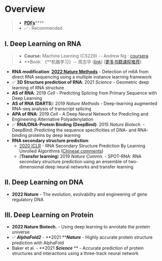 # Overview

> * [**PDFs**](./)****
> * ✅ : Recommended

## I. Deep Learning on RNA

> * **Course:**  Machine Learning (CS229) -- Andrew Ng : [coursera](https://www.coursera.org/learn/machine-learning)
> * **Book:    《**机器学习》-- 周志华 ([link](https://book.douban.com/subject/26708119/))  ([更多书籍课程推荐](https://lulab1.gitbook.io/training/appendix/appendix-i.keep-learning))

* **RNA modification**: [**2022 Nature Methods**](https://doi.org/10.1038/s41592-022-01666-1) - Detection of m6A from direct RNA sequencing using a multiple instance learning framework
* ✅ **3D Structure prediction of RNA**: 2021 _Science_ - Geometric deep learning of RNA structure
* **AS of RNA**: 2019 _Cell_ - Predicting Splicing from Primary Sequence with Deep Learning
* **AS of RNA (DARTS**): 2019 _Nature Methods_ - Deep-learning augmented RNA-seq analysis of transcript splicing
* **APA of RNA**: 2019 _Cell_ - A Deep Neural Network for Predicting and Engineering Alternative Polyadenylation
* ✅ **RNA/DNA-Protein Binding (DeepBind)**: 2015 _Nature Biotech._ - DeepBind: Predicting the sequence specificities of DNA- and RNA-binding proteins by deep learning
* **RNA secondary structure prediction**:&#x20;
  * [2020 ICLR](https://openreview.net/forum?id=S1eALyrYDH) - RNA Secondary Structure Prediction By Learning Unrolled Algorithms ([Chinese comments](https://mp.weixin.qq.com/s/SSFOJfljhRZuOOTErNefig))
  * (**Transfer learning**) 2019 _Nature Commn._ - SPOT-RNA: RNA secondary structure prediction using an ensemble of two-dimensional deep neural networks and transfer learning

## I**I**. Deep Learning on DNA

* **2022 Nature** - The evolution, evolvability and engineering of gene regulatory DNA

## **III. Deep Learning on Protein**

* **2022 Nature Biotech.** - Using deep learning to annotate the protein universe
* ✅  _**AlphaFold2**_ - **2021 **_**Nature**_ - Highly accurate protein structure prediction with AlphaFold
* Baker et al. - **2021 **_**Science**_** ** - Accurate prediction of protein structures and interactions using a three-track neural network
